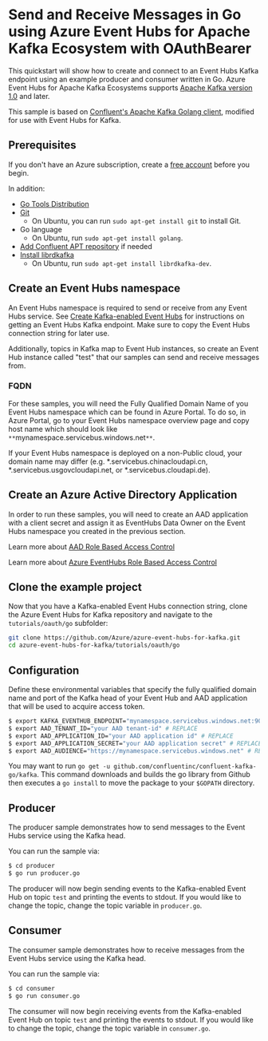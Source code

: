 # Send and Receive Messages in Go using Azure Event Hubs for Apache Kafka Ecosystem with OAuthBearer

This quickstart will show how to create and connect to an Event Hubs Kafka endpoint using an example producer and consumer written in Go. Azure Event Hubs for Apache Kafka Ecosystems supports [Apache Kafka version 1.0](https://kafka.apache.org/10/documentation.html) and later.

This sample is based on [Confluent's Apache Kafka Golang client](https://github.com/confluentinc/confluent-kafka-go), modified for use with Event Hubs for Kafka.

## Prerequisites

If you don't have an Azure subscription, create a [free account](https://azure.microsoft.com/free/?ref=microsoft.com&utm_source=microsoft.com&utm_medium=docs&utm_campaign=visualstudio) before you begin.

In addition:

* [Go Tools Distribution](https://golang.org/doc/install)
* [Git](https://www.git-scm.com/downloads)
    * On Ubuntu, you can run `sudo apt-get install git` to install Git.
* Go language
    * On Ubuntu, run `sudo apt-get install golang`.
* [Add Confluent APT repository](https://docs.confluent.io/current/installation/installing_cp/deb-ubuntu.html#get-the-software) if needed
* [Install librdkafka](https://github.com/edenhill/librdkafka)
    * On Ubuntu, run `sudo apt-get install librdkafka-dev`.

## Create an Event Hubs namespace

An Event Hubs namespace is required to send or receive from any Event Hubs service. See [Create Kafka-enabled Event Hubs](https://docs.microsoft.com/azure/event-hubs/event-hubs-create-kafka-enabled) for instructions on getting an Event Hubs Kafka endpoint. Make sure to copy the Event Hubs connection string for later use.

Additionally, topics in Kafka map to Event Hub instances, so create an Event Hub instance called "test" that our samples can send and receive messages from.

### FQDN

For these samples, you will need the Fully Qualified Domain Name of you Event Hubs namespace which can be found in Azure Portal. To do so, in Azure Portal, go to your Event Hubs namespace overview page and copy host name which should look like `**`mynamespace.servicebus.windows.net`**`.

If your Event Hubs namespace is deployed on a non-Public cloud, your domain name may differ (e.g. \*.servicebus.chinacloudapi.cn, \*.servicebus.usgovcloudapi.net, or \*.servicebus.cloudapi.de).

## Create an Azure Active Directory Application

In order to run these samples, you will need to create an AAD application with a client secret and assign it as EventHubs Data Owner on the Event Hubs namespace you created in the previous section.

Learn more about [AAD Role Based Access Control](https://docs.microsoft.com/en-us/azure/role-based-access-control/overview)

Learn more about [Azure EventHubs Role Based Access Control](https://docs.microsoft.com/en-us/azure/event-hubs/authorize-access-azure-active-directory)

## Clone the example project

Now that you have a Kafka-enabled Event Hubs connection string, clone the Azure Event Hubs for Kafka repository and navigate to the `tutorials/oauth/go` subfolder:

```bash
git clone https://github.com/Azure/azure-event-hubs-for-kafka.git
cd azure-event-hubs-for-kafka/tutorials/oauth/go
```

## Configuration

Define these environmental variables that specify the fully qualified domain name and port of the Kafka head of your Event Hub and AAD application that will be used to acquire access token.

```bash
$ export KAFKA_EVENTHUB_ENDPOINT="mynamespace.servicebus.windows.net:9093" # REPLACE
$ export AAD_TENANT_ID="your AAD tenant-id" # REPLACE
$ export AAD_APPLICATION_ID="your AAD application id" # REPLACE
$ export AAD_APPLICATION_SECRET="your AAD application secret" # REPLACE
$ export AAD_AUDIENCE="https://mynamespace.servicebus.windows.net" # REPLACE
```

You may want to run `go get -u github.com/confluentinc/confluent-kafka-go/kafka`.  This command downloads and builds the go library from Github then executes a `go install` to move the package to your `$GOPATH` directory.

## Producer

The producer sample demonstrates how to send messages to the Event Hubs service using the Kafka head.

You can run the sample via:

```bash
$ cd producer
$ go run producer.go
```

The producer will now begin sending events to the Kafka-enabled Event Hub on topic `test` and printing the events to stdout. If you would like to change the topic, change the topic variable in `producer.go`.

## Consumer

The consumer sample demonstrates how to receive messages from the Event Hubs service using the Kafka head.

You can run the sample via:

```bash
$ cd consumer
$ go run consumer.go
```

The consumer will now begin receiving events from the Kafka-enabled Event Hub on topic `test` and printing the events to stdout. If you would like to change the topic, change the topic variable in `consumer.go`.

